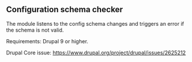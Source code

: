 ## Configuration schema checker

The module listens to the config schema changes and triggers an error if the
schema is not valid.

Requirements: Drupal 9 or higher.

Drupal Core issue:
https://www.drupal.org/project/drupal/issues/2625212
